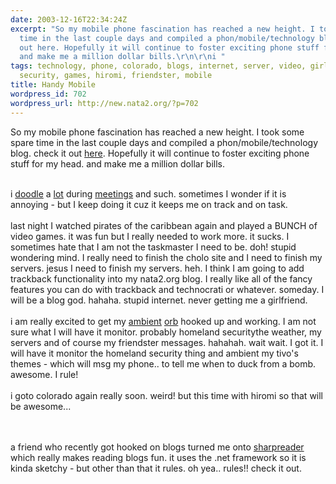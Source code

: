 ```yaml
---
date: 2003-12-16T22:34:24Z
excerpt: "So my mobile phone fascination has reached a new height. I took some spare
  time in the last couple days and compiled a phon/mobile/technology blog. check it
  out here. Hopefully it will continue to foster exciting phone stuff for my head.
  and make me a million dollar bills.\r\n\r\ni "
tags: technology, phone, colorado, blogs, internet, server, video, girlfriend, coding,
  security, games, hiromi, friendster, mobile
title: Handy Mobile
wordpress_id: 702
wordpress_url: http://new.nata2.org/?p=702
---
```


So my mobile phone fascination has reached a new height. I took some spare time in the last couple days and compiled a phon/mobile/technology blog. check it out <a href="http://www.3gcoding.com">here</a>. Hopefully it will continue to foster exciting phone stuff for my head. and make me a million dollar bills.<br/><br/>

i <a href="http://www.nata2.info/?path=pictures%2Fmisc%2Fphone_camera%2Fphotolog&img=1071610240-t610(2).jpg">doodle</a> a <a href="http://www.nata2.info/?path=pictures%2Fmisc%2Fphone_camera%2Fphotolog&img=1071610094-t610(2).jpg">lot</a> during <a href="http://www.nata2.info/?path=pictures%2Fmisc%2Fphone_camera%2Fphotolog&img=1071609803-t610(2).jpg">meetings</a> and such. sometimes I wonder if it is annoying - but I keep doing it cuz it keeps me on track and on task. <br/><br/>last night I watched pirates of the caribbean again and played a BUNCH of video games. it was fun but I really needed to work more. it sucks. I sometimes hate that I am not the taskmaster I need to be. doh! stupid wondering mind. I really need to finish the cholo site and I need to finish my servers. jesus I need to finish my servers. heh. I think I am going to add trackback functionality into my nata2.org blog. I really like all of the fancy features you can do with trackback and technocrati or whatever. someday. I will be a blog god. hahaha. stupid internet. never getting me a girlfriend. <br/><br/>i am really excited to get my <a href="http://www.ambient411.com">ambient</a> <a href="http://www.ambientdevices.com/cat/orb/orborder.html">orb</a> hooked up and working. I am not sure what I will have it monitor. probably homeland securitythe weather, my servers and of course my friendster messages. hahahah. wait wait. I got it. I will have it monitor the homeland security thing and ambient my tivo's themes - which will msg my phone.. to tell me when to duck from a bomb. awesome. I rule!<br/><bR>i goto colorado again really soon. weird! but this time with hiromi so that will be awesome... 

<br/><br/>a friend who recently got hooked on blogs turned me onto <a href="http://www.sharpreader.net/">sharpreader</a> which really makes reading blogs fun. it uses the .net framework so it is kinda sketchy - but other than that it rules. oh yea.. rules!! check it out.
